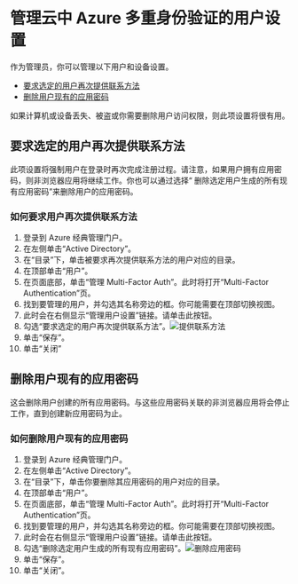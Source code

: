 <properties 
	pageTitle="Azure Multi-Factor Authentication 报告" 
	description="本文介绍如何更改用户设置，例如，强制用户再次完成验证过程。" 
	documentationCenter="" 
	services="multi-factor-authentication" 
	authors="billmath" 
	manager="stevenpo" 
	editor="curtand"/>

<tags
	ms.service="multi-factor-authentication"
	ms.workload="identity"
	ms.tgt_pltfrm="na"
	ms.devlang="na"
	ms.topic="article"
	ms.date="01/23/2017"
	wacn.date="03/31/2017"
	ms.author="kgremban"/>  

# 管理云中 Azure 多重身份验证的用户设置

作为管理员，你可以管理以下用户和设备设置。

- [要求选定的用户再次提供联系方法](#require-selected-users-to-provide-contact-methods-again)
- [删除用户现有的应用密码](#delete-users-existing-app-passwords)


如果计算机或设备丢失、被盗或你需要删除用户访问权限，则此项设置将很有用。


## <a name="require-selected-users-to-provide-contact-methods-again"></a>要求选定的用户再次提供联系方法

此项设置将强制用户在登录时再次完成注册过程。请注意，如果用户拥有应用密码，则非浏览器应用将继续工作。你也可以通过选择“ 删除选定用户生成的所有现有应用密码”来删除用户的应用密码。

### 如何要求用户再次提供联系方法




1. 登录到 Azure 经典管理门户。
2. 在左侧单击“Active Directory”。
3. 在“目录”下，单击被要求再次提供联系方法的用户对应的目录。
4. 在顶部单击“用户”。
5. 在页面底部，单击“管理 Multi-Factor Auth”。此时将打开“Multi-Factor Authentication”页。
6. 找到要管理的用户，并勾选其名称旁边的框。你可能需要在顶部切换视图。
7. 此时会在右侧显示“管理用户设置”链接。请单击此按钮。
8. 勾选“要求选定的用户再次提供联系方法”。![提供联系方法](./media/multi-factor-authentication-manage-users-and-devices/reproofup.png)
9. 单击“保存”。
10. 单击“关闭”

## <a name="delete-users-existing-app-passwords"></a>删除用户现有的应用密码

这会删除用户创建的所有应用密码。与这些应用密码关联的非浏览器应用将会停止工作，直到创建新应用密码为止。

### 如何删除用户现有的应用密码

1. 登录到 Azure 经典管理门户。
2. 在左侧单击“Active Directory”。
3. 在“目录”下，单击你要删除其应用密码的用户对应的目录。
4. 在顶部单击“用户”。
5. 在页面底部，单击“管理 Multi-Factor Auth”。此时将打开“Multi-Factor Authentication”页。
6. 找到要管理的用户，并勾选其名称旁边的框。你可能需要在顶部切换视图。
7. 此时会在右侧显示“管理用户设置”链接。请单击此按钮。 
8. 勾选“删除选定用户生成的所有现有应用密码”。![删除应用密码](./media/multi-factor-authentication-manage-users-and-devices/deleteapppasswords.png)
9. 单击“保存”。
10. 单击“关闭”。

<!---HONumber=Mooncake_0919_2016-->